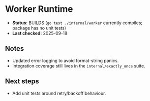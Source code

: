 # Worker Runtime

- **Status:** BUILDS (`go test ./internal/worker` currently compiles; package has no unit tests)
- **Last checked:** 2025-09-18

## Notes
- Updated error logging to avoid format-string panics.
- Integration coverage still lives in the `internal/exactly_once` suite.

## Next steps
- Add unit tests around retry/backoff behaviour.
